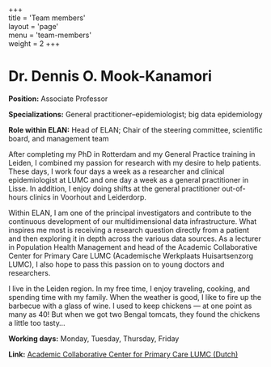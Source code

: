 +++  
title = 'Team members'  
layout = 'page'  
menu = 'team-members'  
weight = 2
+++ 

# Dr. Dennis O. Mook-Kanamori 

**Position:** Associate Professor

**Specializations:** General practitioner–epidemiologist; big data epidemiology

**Role within ELAN:** Head of ELAN; Chair of the steering committee, scientific board, and management team

After completing my PhD in Rotterdam and my General Practice training in Leiden, I combined my passion for research with my desire to help patients. These days, I work four days a week as a researcher and clinical epidemiologist at LUMC and one day a week as a general practitioner in Lisse. In addition, I enjoy doing shifts at the general practitioner out-of-hours clinics in Voorhout and Leiderdorp.

Within ELAN, I am one of the principal investigators and contribute to the continuous development of our multidimensional data infrastructure. What inspires me most is receiving a research question directly from a patient and then exploring it in depth across the various data sources. As a lecturer in Population Health Management and head of the Academic Collaborative Center for Primary Care LUMC (Academische Werkplaats Huisartsenzorg LUMC), I also hope to pass this passion on to young doctors and researchers.

I live in the Leiden region. In my free time, I enjoy traveling, cooking, and spending time with my family. When the weather is good, I like to fire up the barbecue with a glass of wine. I used to keep chickens — at one point as many as 40! But when we got two Bengal tomcats, they found the chickens a little too tasty…

**Working days:** Monday, Tuesday, Thursday, Friday

**Link:** [Academic Collaborative Center for Primary Care LUMC (Dutch)](https://www.lumc.nl/awh) 
